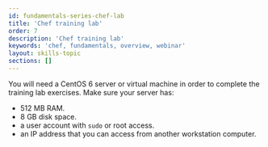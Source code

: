 ```yaml
---
id: fundamentals-series-chef-lab
title: 'Chef training lab'
order: 7
description: 'Chef training lab'
keywords: 'chef, fundamentals, overview, webinar'
layout: skills-topic
sections: []
---
```

You will need a CentOS 6 server or virtual machine in order to complete the training lab exercises. Make sure your server has:

* 512 MB RAM.
* 8 GB disk space.
* a user account with `sudo` or root access.
* an IP address that you can access from another workstation computer.
